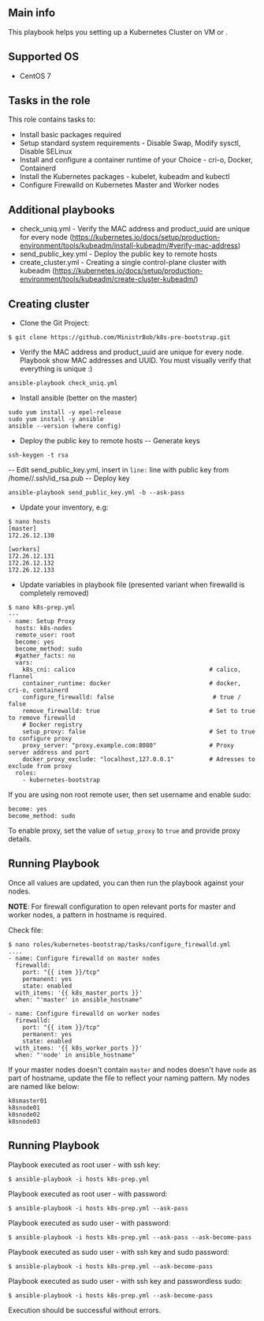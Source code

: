 ## Main info

This playbook helps you setting up a Kubernetes Cluster on VM or .

## Supported OS

- CentOS 7

## Tasks in the role

This role contains tasks to:

- Install basic packages required
- Setup standard system requirements - Disable Swap, Modify sysctl, Disable SELinux
- Install and configure a container runtime of your Choice - cri-o, Docker, Containerd
- Install the Kubernetes packages - kubelet, kubeadm and kubectl
- Configure Firewalld on Kubernetes Master and Worker nodes

## Additional playbooks

- check_uniq.yml - Verify the MAC address and product_uuid are unique for every node (https://kubernetes.io/docs/setup/production-environment/tools/kubeadm/install-kubeadm/#verify-mac-address)
- send_public_key.yml - Deploy the public key to remote hosts
- create_cluster.yml - Creating a single control-plane cluster with kubeadm (https://kubernetes.io/docs/setup/production-environment/tools/kubeadm/create-cluster-kubeadm/)

## Creating cluster

- Clone the Git Project:
```
$ git clone https://github.com/MinistrBob/k8s-pre-bootstrap.git
```

- Verify the MAC address and product_uuid are unique for every node. 
Playbook show MAC addresses and UUID. You must visually verify that everything is unique :)  
```
ansible-playbook check_uniq.yml
```
- Install ansible (better on the master)
```
sudo yum install -y epel-release
sudo yum install -y ansible
ansible --version (where config)
```

- Deploy the public key to remote hosts
-- Generate keys
```
ssh-keygen -t rsa
```
-- Edit send_public_key.yml, insert in ```line:``` line with public key from /home/<user>/.ssh/id_rsa.pub
-- Deploy key
```
ansible-playbook send_public_key.yml -b --ask-pass
```

- Update your inventory, e.g:
```
$ nano hosts
[master]
172.26.12.130

[workers]
172.26.12.131
172.26.12.132
172.26.12.133

```

- Update variables in playbook file (presented variant when firewalld is completely removed)
```
$ nano k8s-prep.yml
---
- name: Setup Proxy
  hosts: k8s-nodes
  remote_user: root
  become: yes
  become_method: sudo
  #gather_facts: no
  vars:
    k8s_cni: calico                                      # calico, flannel
    container_runtime: docker                            # docker, cri-o, containerd
    configure_firewalld: false                            # true / false
    remove_firewalld: true                               # Set to true to remove firewalld	
    # Docker registry
    setup_proxy: false                                   # Set to true to configure proxy
    proxy_server: "proxy.example.com:8080"               # Proxy server address and port
    docker_proxy_exclude: "localhost,127.0.0.1"          # Adresses to exclude from proxy
  roles:
    - kubernetes-bootstrap
```

If you are using non root remote user, then set username and enable sudo:
```
become: yes
become_method: sudo
```

To enable proxy, set the value of `setup_proxy` to `true` and provide proxy details.

## Running Playbook

Once all values are updated, you can then run the playbook against your nodes.

**NOTE**: For firewall configuration to open relevant ports for master and worker nodes, a pattern in hostname is required.

Check file:
```
$ nano roles/kubernetes-bootstrap/tasks/configure_firewalld.yml
....
- name: Configure firewalld on master nodes
  firewalld:
    port: "{{ item }}/tcp"
    permanent: yes
    state: enabled
  with_items: '{{ k8s_master_ports }}'
  when: "'master' in ansible_hostname"

- name: Configure firewalld on worker nodes
  firewalld:
    port: "{{ item }}/tcp"
    permanent: yes
    state: enabled
  with_items: '{{ k8s_worker_ports }}'
  when: "'node' in ansible_hostname"
```

If your master nodes doesn't contain `master` and nodes doesn't have `node` as part of hostname, update the file to reflect your naming pattern. My nodes are named like below:
```
k8smaster01
k8snode01
k8snode02
k8snode03
```

## Running Playbook

Playbook executed as root user - with ssh key:
```
$ ansible-playbook -i hosts k8s-prep.yml
```

Playbook executed as root user - with password:
```
$ ansible-playbook -i hosts k8s-prep.yml --ask-pass
```

Playbook executed as sudo user - with password:
```
$ ansible-playbook -i hosts k8s-prep.yml --ask-pass --ask-become-pass
```

Playbook executed as sudo user - with ssh key and sudo password:
```
$ ansible-playbook -i hosts k8s-prep.yml --ask-become-pass
```

Playbook executed as sudo user - with ssh key and passwordless sudo:
```
$ ansible-playbook -i hosts k8s-prep.yml --ask-become-pass
```

Execution should be successful without errors.
